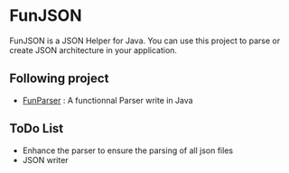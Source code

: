 # FunJSON

FunJSON is a JSON Helper for Java. You can use this project to parse or create
JSON architecture in your application.

## Following project

- [FunParser](https://github.com/YannDub/FunParser) : A functionnal Parser write in Java

## ToDo List

- Enhance the parser to ensure the parsing of all json files
- JSON writer
